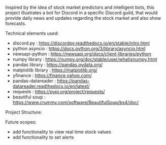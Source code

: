 Inspired by the idea of stock market predictors and intelligent bots, this project illustrates a bot for Discord in a specific Discord guild, that would provide daily news and updates regarding the stock market and also show forecasts. 


Technical elements used:
- discord.py : https://discordpy.readthedocs.io/en/stable/intro.html
- python asyncio : https://docs.python.org/3/library/asyncio.html
- newsapi-python : https://newsapi.org/docs/client-libraries/python
- numpy library : https://numpy.org/doc/stable/user/whatisnumpy.html
- pandas library : https://pandas.pydata.org/
- matplotlib library : https://matplotlib.org/
- yfinance : https://finance.yahoo.com/ 
- pandas-datareader : https://pandas-datareader.readthedocs.io/en/latest/
- requests : https://pypi.org/project/requests/ 
- beautiful soup : 
https://www.crummy.com/software/BeautifulSoup/bs4/doc/ 

Project Structure: 




Future scopes:
- add functionality to view real time stock values 
- add functionality to set alerts
